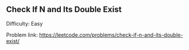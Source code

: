 ##  Check If N and Its Double Exist

Difficulty: Easy   

Problem link: https://leetcode.com/problems/check-if-n-and-its-double-exist/
